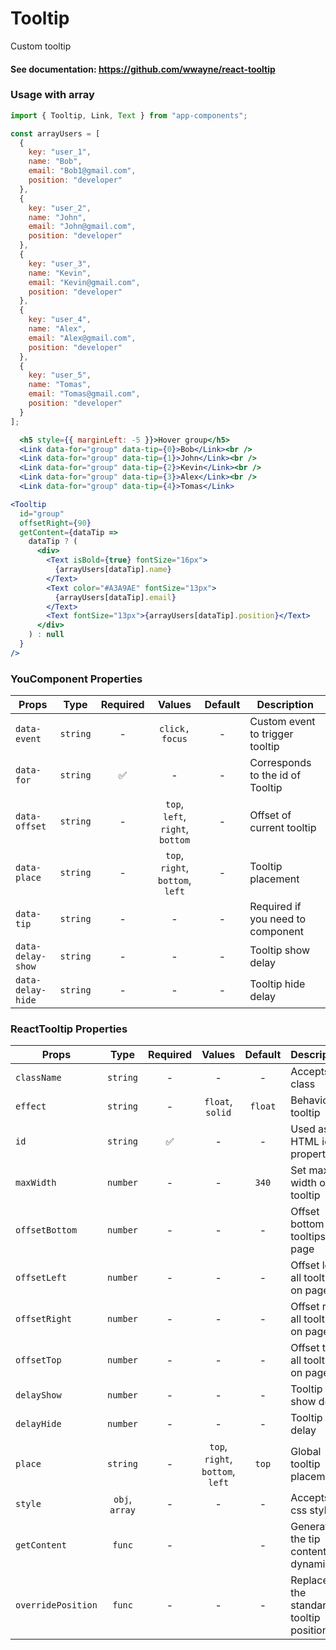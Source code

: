 # Tooltip

Custom tooltip

#### See documentation: https://github.com/wwayne/react-tooltip

### Usage with array

```js
import { Tooltip, Link, Text } from "app-components";
```

```js
const arrayUsers = [
  {
    key: "user_1",
    name: "Bob",
    email: "Bob1@gmail.com",
    position: "developer"
  },
  {
    key: "user_2",
    name: "John",
    email: "John@gmail.com",
    position: "developer"
  },
  {
    key: "user_3",
    name: "Kevin",
    email: "Kevin@gmail.com",
    position: "developer"
  },
  {
    key: "user_4",
    name: "Alex",
    email: "Alex@gmail.com",
    position: "developer"
  },
  {
    key: "user_5",
    name: "Tomas",
    email: "Tomas@gmail.com",
    position: "developer"
  }
];
```

```jsx
  <h5 style={{ marginLeft: -5 }}>Hover group</h5>
  <Link data-for="group" data-tip={0}>Bob</Link><br />
  <Link data-for="group" data-tip={1}>John</Link><br />
  <Link data-for="group" data-tip={2}>Kevin</Link><br />
  <Link data-for="group" data-tip={3}>Alex</Link><br />
  <Link data-for="group" data-tip={4}>Tomas</Link>
```

```jsx
<Tooltip
  id="group"
  offsetRight={90}
  getContent={dataTip =>
    dataTip ? (
      <div>
        <Text isBold={true} fontSize="16px">
          {arrayUsers[dataTip].name}
        </Text>
        <Text color="#A3A9AE" fontSize="13px">
          {arrayUsers[dataTip].email}
        </Text>
        <Text fontSize="13px">{arrayUsers[dataTip].position}</Text>
      </div>
    ) : null
  }
/>
```

### YouComponent Properties

| Props             |   Type   | Required |              Values              | Default | Description                       |
| ----------------- | :------: | :------: | :------------------------------: | :-----: | --------------------------------- |
| `data-event`      | `string` |    -     |          `click, focus`          |    -    | Custom event to trigger tooltip   |
| `data-for`        | `string` |    ✅    |                -                 |    -    | Corresponds to the id of Tooltip  |
| `data-offset`     | `string` |    -     | `top`, `left`, `right`, `bottom` |    -    | Offset of current tooltip         |
| `data-place`      | `string` |    -     | `top`, `right`, `bottom`, `left` |    -    | Tooltip placement                 |
| `data-tip`        | `string` |    -     |                -                 |    -    | Required if you need to component |
| `data-delay-show` | `string` |    -     |                -                 |    -    | Tooltip show delay                |
| `data-delay-hide` | `string` |    -     |                -                 |    -    | Tooltip hide delay                |

### ReactTooltip Properties

| Props              |      Type      | Required |              Values              | Default | Description                            |
| ------------------ | :------------: | :------: | :------------------------------: | :-----: | -------------------------------------- |
| `className`        |    `string`    |    -     |                -                 |    -    | Accepts class                          |
| `effect`           |    `string`    |    -     |         `float`, `solid`         | `float` | Behavior of tooltip                    |
| `id`               |    `string`    |    ✅    |                -                 |    -    | Used as HTML id property               |
| `maxWidth`         |    `number`    |    -     |                -                 |  `340`  | Set max width of tooltip               |
| `offsetBottom`     |    `number`    |    -     |                -                 |    -    | Offset bottom all tooltips on page     |
| `offsetLeft`       |    `number`    |    -     |                -                 |    -    | Offset left all tooltips on page       |
| `offsetRight`      |    `number`    |    -     |                -                 |    -    | Offset right all tooltips on page      |
| `offsetTop`        |    `number`    |    -     |                -                 |    -    | Offset top all tooltips on page        |
| `delayShow`        |    `number`    |    -     |                -                 |    -    | Tooltip show delay                     |
| `delayHide`        |    `number`    |    -     |                -                 |    -    | Tooltip hide delay                     |
| `place`            |    `string`    |    -     | `top`, `right`, `bottom`, `left` |  `top`  | Global tooltip placement               |
| `style`            | `obj`, `array` |    -     |                -                 |    -    | Accepts css style                      |
| `getContent`       |     `func`     |    -     |                                  |    -    | Generate the tip content dynamically   |
| `overridePosition` |     `func`     |    -     |                -                 |    -    | Replaces the standard tooltip position |

